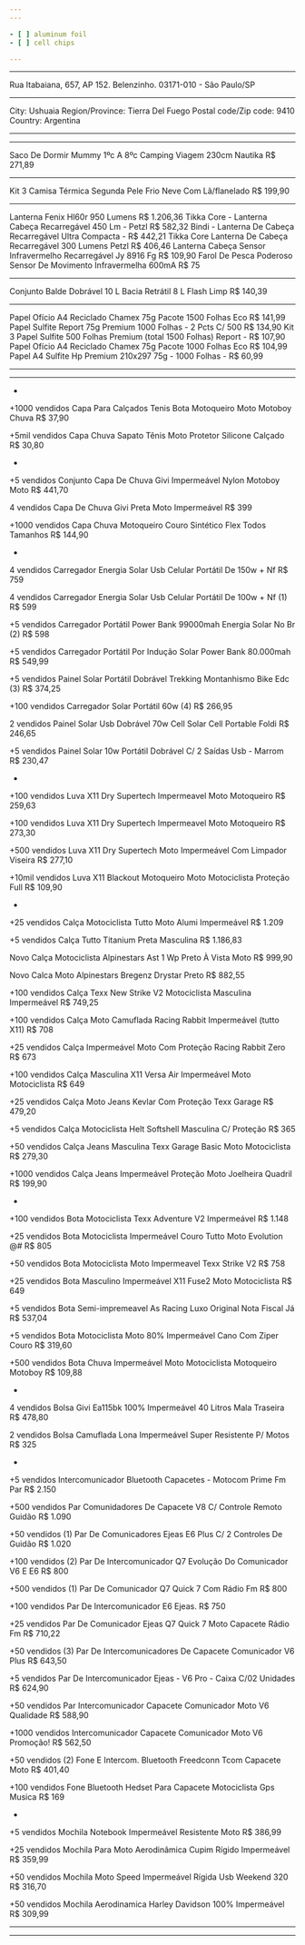 ```yaml
---
---

- [ ] aluminum foil
- [ ] cell chips

---
```

---

Rua Itabaiana, 657, AP 152. Belenzinho. 03171-010 - São Paulo/SP

---

City: Ushuaia
Region/Province: Tierra Del Fuego
Postal code/Zip code: 9410
Country: Argentina

---
---

Saco De Dormir Mummy 1ºc A 8ºc Camping Viagem 230cm Nautika
R$ 271,89

---

Kit 3 Camisa Térmica Segunda Pele Frio Neve Com Lã/flanelado R$ 199,90

---

Lanterna Fenix Hl60r 950 Lumens R$ 1.206,36
Tikka Core - Lanterna Cabeça Recarregável 450 Lm - Petzl R$ 582,32
Bindi - Lanterna De Cabeça Recarregável Ultra Compacta - R$ 442,21
Tikka Core Lanterna De Cabeça Recarregável 300 Lumens Petzl R$ 406,46
Lanterna Cabeça Sensor Infravermelho Recarregável Jy 8916 Fg R$ 109,90
Farol De Pesca Poderoso Sensor De Movimento Infravermelha 600mA R$ 75

---

Conjunto Balde Dobrável 10 L Bacia Retrátil 8 L Flash Limp R$ 140,39

---

Papel Ofício A4 Reciclado Chamex 75g Pacote 1500 Folhas Eco R$ 141,99
Papel Sulfite Report 75g Premium 1000 Folhas - 2 Pcts C/ 500 R$ 134,90
Kit 3 Papel Sulfite 500 Folhas Premium (total 1500 Folhas) Report - R$ 107,90
Papel Ofício A4 Reciclado Chamex 75g Pacote 1000 Folhas Eco R$ 104,99
Papel A4 Sulfite Hp Premium 210x297 75g - 1000 Folhas - R$ 60,99

---
---

-

+1000 vendidos
Capa Para Calçados Tenis Bota Motoqueiro Moto Motoboy Chuva
R$ 37,90

+5mil vendidos
Capa Chuva Sapato Tênis Moto Protetor Silicone Calçado
R$ 30,80

-

+5 vendidos
Conjunto Capa De Chuva Givi Impermeável Nylon Motoboy Moto
R$ 441,70

4 vendidos
Capa De Chuva Givi Preta Moto Impermeável
R$ 399

+1000 vendidos
Capa Chuva Motoqueiro Couro Sintético Flex Todos Tamanhos
R$ 144,90

-

4 vendidos
Carregador Energia Solar Usb Celular Portátil De 150w + Nf
R$ 759

4 vendidos
Carregador Energia Solar Usb Celular Portátil De 100w + Nf (1)
R$ 599

+5 vendidos
Carregador Portátil Power Bank 99000mah Energia Solar No Br (2)
R$ 598

+5 vendidos
Carregador Portátil Por Indução Solar Power Bank 80.000mah
R$ 549,99

+5 vendidos
Painel Solar Portátil Dobrável Trekking Montanhismo Bike Edc (3)
R$ 374,25

+100 vendidos
Carregador Solar Portátil 60w (4)
R$ 266,95

2 vendidos
Painel Solar Usb Dobrável 70w Cell Solar Cell Portable Foldi
R$ 246,65

+5 vendidos
Painel Solar 10w Portátil Dobrável C/ 2 Saídas Usb - Marrom
R$ 230,47

-

+100 vendidos
Luva X11 Dry Supertech Impermeavel Moto Motoqueiro
R$ 259,63

+100 vendidos
Luva X11 Dry Supertech Impermeavel Moto Motoqueiro
R$ 273,30

+500 vendidos
Luva X11 Dry Supertech Moto Impermeável Com Limpador Viseira
R$ 277,10

+10mil vendidos
Luva X11 Blackout Motoqueiro Moto Motociclista Proteção Full
R$ 109,90

-

+25 vendidos
Calça Motociclista Tutto Moto Alumi Impermeável
R$ 1.209

+5 vendidos
Calça Tutto Titanium Preta Masculina
R$ 1.186,83

Novo
Calça Motociclista Alpinestars Ast 1 Wp Preto À Vista Moto
R$ 999,90

Novo
Calca Moto Alpinestars Bregenz Drystar Preto
R$ 882,55

+100 vendidos
Calça Texx New Strike V2 Motociclista Masculina Impermeável
R$ 749,25

+100 vendidos
Calça Moto Camuflada Racing Rabbit Impermeável (tutto X11)
R$ 708

+25 vendidos
Calça Impermeável Moto Com Proteção Racing Rabbit Zero
R$ 673

+100 vendidos
Calça Masculina X11 Versa Air Impermeável Moto Motociclista
R$ 649

+25 vendidos
Calça Moto Jeans Kevlar Com Proteção Texx Garage
R$ 479,20

+5 vendidos
Calça Motociclista Helt Softshell Masculina C/ Proteção
R$ 365

+50 vendidos
Calça Jeans Masculina Texx Garage Basic Moto Motociclista
R$ 279,30

+1000 vendidos
Calça Jeans Impermeável Proteção Moto Joelheira Quadril
R$ 199,90

-

+100 vendidos
Bota Motociclista Texx Adventure V2 Impermeável
R$ 1.148

+25 vendidos
Bota Motociclista Impermeável Couro Tutto Moto Evolution @#
R$ 805

+50 vendidos
Bota Motociclista Moto Impermeavel Texx Strike V2
R$ 758

+25 vendidos
Bota Masculino Impermeável X11 Fuse2 Moto Motociclista
R$ 649

+5 vendidos
Bota Semi-impremeavel As Racing Luxo Original Nota Fiscal Já
R$ 537,04

+5 vendidos
Bota Motociclista Moto 80% Impermeável Cano Com Ziper Couro
R$ 319,60

+500 vendidos
Bota Chuva Impermeável Moto Motociclista Motoqueiro Motoboy
R$ 109,88

-

4 vendidos
Bolsa Givi Ea115bk 100% Impermeável 40 Litros Mala Traseira
R$ 478,80

2 vendidos
Bolsa Camuflada Lona Impermeável Super Resistente P/ Motos
R$ 325

-

+5 vendidos
Intercomunicador Bluetooth Capacetes - Motocom Prime Fm Par
R$ 2.150

+500 vendidos
Par Comunidadores De Capacete V8 C/ Controle Remoto Guidão
R$ 1.090

+50 vendidos (1)
Par De Comunicadores Ejeas E6 Plus C/ 2 Controles De Guidão
R$ 1.020

+100 vendidos (2)
Par De Intercomunicador Q7 Evolução Do Comunicador V6 E E6
R$ 800

+500 vendidos (1)
Par De Comunicador Q7 Quick 7 Com Rádio Fm
R$ 800

+100 vendidos
Par De Intercomunicador E6 Ejeas.
R$ 750

+25 vendidos
Par De Comunicador Ejeas Q7 Quick 7 Moto Capacete Rádio Fm
R$ 710,22

+50 vendidos (3)
Par De Intercomunicadores De Capacete Comunicador V6 Plus
R$ 643,50

+5 vendidos
Par De Intercomunicador Ejeas - V6 Pro - Caixa C/02 Unidades
R$ 624,90

+50 vendidos
Par Intercomunicador Capacete Comunicador Moto V6 Qualidade
R$ 588,90

+1000 vendidos
Intercomunicador Capacete Comunicador Moto V6 Promoção!
R$ 562,50

+50 vendidos (2)
Fone E Intercom. Bluetooth Freedconn Tcom Capacete Moto
R$ 401,40

+100 vendidos
Fone Bluetooth Hedset Para Capacete Motociclista Gps Musica
R$ 169

-

+5 vendidos
Mochila Notebook Impermeável Resistente Moto
R$ 386,99

+25 vendidos
Mochila Para Moto Aerodinâmica Cupim Rígido Impermeável
R$ 359,99

+50 vendidos
Mochila Moto Speed Impermeável Rígida Usb Weekend 320
R$ 316,70

+50 vendidos
Mochila Aerodinamica Harley Davidson 100% Impermeável
R$ 309,99

---
---
